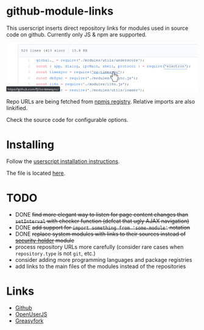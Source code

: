 # github-module-links

This userscript inserts direct repository links for modules used in source code on github. Currently only JS & npm are supported.

![Preview](preview.png)

Repo URLs are being fetched from [npmjs registry](https://registry.npmjs.org/). Relative imports are also linkified.

Check the source code for configurable options.

# Installing

Follow the [userscript installation instructions](https://github.com/OpenUserJs/OpenUserJS.org/wiki/Userscript-Beginners-HOWTO#how-do-i-get-going).

The file is located [here](https://raw.githubusercontent.com/8084/github-module-links/master/build/github-module-links.user.js).


# TODO

- DONE ~~find more elegant way to listen for page content changes than `setInterval` with checker function (defeat that ugly AJAX navigation)~~
- DONE ~~add support for `import something from 'some-module'` notation~~
- DONE ~~replace system modules with links to their sources instead of [security-holder](https://github.com/npm/security-holder/) module~~
- process repository URLs more carefully (consider rare cases when `repository.type` is not `git`, etc.)
- consider adding more programming languages and package registries
- add links to the main files of the modules instead of the repositories

# Links

- [Github](https://github.com/8084/github-module-links)
- [OpenUserJS](https://openuserjs.org/scripts/8084/Github_module_links)
- [Greasyfork](https://greasyfork.org/en/scripts/36484-github-module-links)